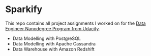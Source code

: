 # Sparkify

This repo contains all project assignments I worked on for the [Data Engineer Nanodegree Program from Udacity](https://www.udacity.com/course/data-engineer-nanodegree--nd027).

- Data Modelling with PostgreSQL
- Data Modelling with Apache Cassandra
- Data Warehouse with Amazon Redshift
